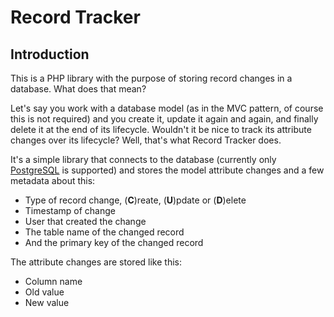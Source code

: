 # Record Tracker
## Introduction

This is a PHP library with the purpose of storing record changes in a database. What does that mean?

Let's say you work with a database model (as in the MVC pattern, of course this is not required) and you create it, update it again and again, and finally delete it at the end of its lifecycle. Wouldn't it be nice to track its attribute changes over its lifecycle? Well, that's what Record Tracker does.

It's a simple library that connects to the database (currently only [PostgreSQL](https://www.postgresql.org/) is supported) and stores the model attribute changes and a few metadata about this:

- Type of record change, (**C**)reate, (**U**)pdate or (**D**)elete
- Timestamp of change
- User that created the change
- The table name of the changed record
- And the primary key of the changed record

The attribute changes are stored like this:

- Column name
- Old value
- New value
